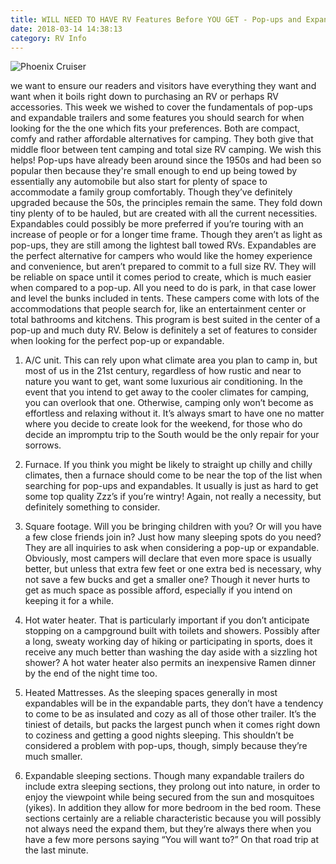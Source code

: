 ```yaml
---
title: WILL NEED TO HAVE RV Features Before YOU GET - Pop-ups and Expandables
date: 2018-03-14 14:38:13
category: RV Info
---
```


![Phoenix Cruiser](https://www.rvgalleries.com/content/images/7.jpg)

we want to ensure our readers and visitors have everything they want and want when it boils right down to purchasing an RV or perhaps RV accessories. This week we wished to cover the fundamentals of pop-ups and expandable trailers and some features you should search for when looking for the the one which fits your preferences. Both are compact, comfy and rather affordable alternatives for camping. They both give that middle floor between tent camping and total size RV camping. We wish this helps! Pop-ups have already been around since the 1950s and had been so popular then because they're small enough to end up being towed by essentially any automobile but also start for plenty of space to accommodate a family group comfortably. Though they’ve definitely upgraded because the 50s, the principles remain the same. They fold down tiny plenty of to be hauled, but are created with all the current necessities. Expandables could possibly be more preferred if you’re touring with an increase of people or for a longer time frame. Though they aren’t as light as pop-ups, they are still among the lightest ball towed RVs. Expandables are the perfect alternative for campers who would like the homey experience and convenience, but aren’t prepared to commit to a full size RV. They will be reliable on space until it comes period to create, which is much easier when compared to a pop-up. All you need to do is park, in that case lower and level the bunks included in tents. These campers come with lots of the accommodations that people search for, like an entertainment center or total bathrooms and kitchens. This program is best suited in the center of a pop-up and much duty RV. Below is definitely a set of features to consider when looking for the perfect pop-up or expandable.

1. A/C unit. This can rely upon what climate area you plan to camp in, but most of us in the 21st century, regardless of how rustic and near to nature you want to get, want some luxurious air conditioning. In the event that you intend to get away to the cooler climates for camping, you can overlook that one. Otherwise, camping only won’t become as effortless and relaxing without it. It’s always smart to have one no matter where you decide to create look for the weekend, for those who do decide an impromptu trip to the South would be the only repair for your sorrows.

2. Furnace. If you think you might be likely to straight up chilly and chilly climates, then a furnace should come to be near the top of the list when searching for pop-ups and expandables. It usually is just as hard to get some top quality Zzz’s if you’re wintry! Again, not really a necessity, but definitely something to consider.

3. Square footage. Will you be bringing children with you? Or will you have a few close friends join in? Just how many sleeping spots do you need? They are all inquiries to ask when considering a pop-up or expandable. Obviously, most campers will declare that even more space is usually better, but unless that extra few feet or one extra bed is necessary, why not save a few bucks and get a smaller one? Though it never hurts to get as much space as possible afford, especially if you intend on keeping it for a while.

4. Hot water heater. That is particularly important if you don’t anticipate stopping on a campground built with toilets and showers. Possibly after a long, sweaty working day of hiking or participating in sports, does it receive any much better than washing the day aside with a sizzling hot shower? A hot water heater also permits an inexpensive Ramen dinner by the end of the night time too.

5. Heated Mattresses. As the sleeping spaces generally in most expandables will be in the expandable parts, they don’t have a tendency to come to be as insulated and cozy as all of those other trailer. It’s the tiniest of details, but packs the largest punch when it comes right down to coziness and getting a good nights sleeping. This shouldn’t be considered a problem with pop-ups, though, simply because they’re much smaller.

6. Expandable sleeping sections. Though many expandable trailers do include extra sleeping sections, they prolong out into nature, in order to enjoy the viewpoint while being secured from the sun and mosquitoes (yikes). In addition they allow for more bedroom in the bed room. These sections certainly are a reliable characteristic because you will possibly not always need the expand them, but they’re always there when you have a few more persons saying “You will want to?” On that road trip at the last minute.